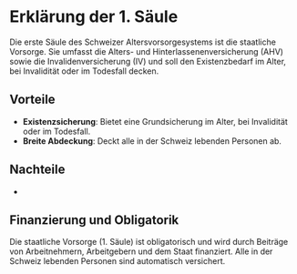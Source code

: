 # Erklärung der 1. Säule

Die erste Säule des Schweizer Altersvorsorgesystems ist die staatliche Vorsorge. Sie umfasst die Alters- und Hinterlassenenversicherung (AHV) sowie die Invalidenversicherung (IV) und soll den Existenzbedarf im Alter, bei Invalidität oder im Todesfall decken.

## Vorteile

- **Existenzsicherung**: Bietet eine Grundsicherung im Alter, bei Invalidität oder im Todesfall.
- **Breite Abdeckung**: Deckt alle in der Schweiz lebenden Personen ab.

## Nachteile

-

## Finanzierung und Obligatorik

Die staatliche Vorsorge (1. Säule) ist obligatorisch und wird durch Beiträge von Arbeitnehmern, Arbeitgebern und dem Staat finanziert. Alle in der Schweiz lebenden Personen sind automatisch versichert.
